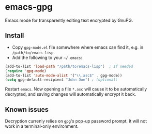# emacs-gpg
Emacs mode for transparently editing text encrypted by GnuPG.

## Install

- Copy `gpg-mode.el` file somewhere where emacs can find it, e.g. in `/path/to/emacs-lisp`.
- Add the following to your `~/.emacs`:

```lisp
(add-to-list 'load-path "/path/to/emacs-lisp")  ; If needed
(require 'gpg-mode)
(add-to-list 'auto-mode-alist '("\\.asc$" . gpg-mode))
(setq gpg-default-recipient "John Doe") ; (optional)
```

Restart `emacs`. Now opening a file `*.asc` will cause it to be automatically decrypted, and saving changes will automatically encrypt it back.

## Known issues

Decryption currenly relies on `gpg`'s pop-up password prompt. It will not work in a terminal-only environment.
